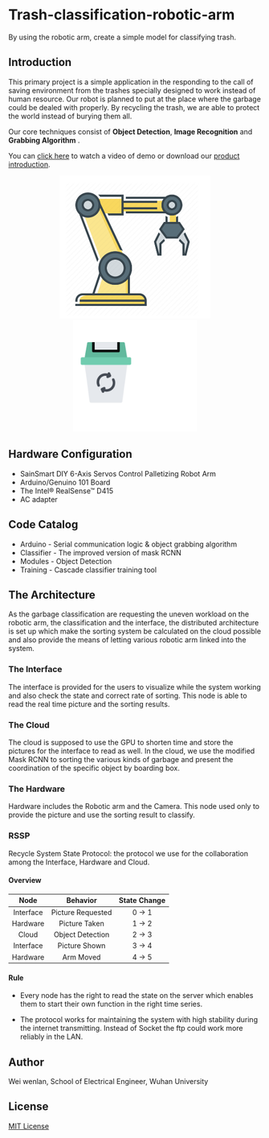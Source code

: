 # Trash-classification-robotic-arm
By using the robotic arm, create a simple model for classifying trash.

## Introduction

This primary project is a simple application in the responding to the call of saving environment from the trashes specially designed to work instead of human resource. Our robot is planned to put at the place where the garbage could be dealed with properly. By recycling the trash, we are able to protect the world instead of burying them all.

Our core techniques consist of **Object Detection**, **Image Recognition** and **Grabbing Algorithm** .

You can [click here]() to watch a video of demo or download our [product introduction]().

<p align="center">
<img width="300" src="Support/arm.png" hspace="50px" />
<img width="247" src="Support/trashcan.png" hspace="50px" />
</p>

## Hardware Configuration

* SainSmart DIY 6-Axis Servos Control Palletizing Robot Arm
* Arduino/Genuino 101 Board
* The Intel® RealSense™ D415
* AC adapter

## Code Catalog

* Arduino - Serial communication logic & object grabbing algorithm
* Classifier - The improved version of mask RCNN
* Modules - Object Detection
* Training - Cascade classifier training tool

## The Architecture
As the garbage classification are requesting the uneven workload on the robotic arm, the classification and the interface, the distributed architecture is set up which make the sorting system be calculated on the cloud possible and also provide the means of letting various robotic arm linked into the system.

### The Interface 
The interface is provided for the users to visualize while the system working and also check the state and correct rate of sorting. This node is able to read the real time picture and the sorting results. 

### The Cloud 
The cloud is supposed to use the GPU to shorten time and store the pictures for the interface to read as well. In the cloud, we use the modified Mask RCNN to sorting the various kinds of garbage and present the coordination of the specific object by boarding box. 

### The Hardware 
Hardware includes the Robotic arm and the Camera. This node used only to provide the picture and use the sorting result to classify.

### RSSP

Recycle System State Protocol: the protocol we use for the collaboration among the Interface, Hardware and Cloud. 

#### Overview
|   Node    |     Behavior      | State Change |
| :-------: | :---------------: | :----------: |
| Interface | Picture Requested | 0 &#8594; 1  |
| Hardware  |   Picture Taken   | 1 &#8594; 2  |
|   Cloud   | Object Detection  | 2 &#8594; 3  |
| Interface |   Picture Shown   | 3 &#8594; 4  |
| Hardware  |     Arm Moved     | 4 &#8594; 5  |

#### Rule
- Every node has the right to read the state on the server which enables them to start their own function in the right time series.

- The protocol works for maintaining the system with high stability during the internet transmitting. Instead of Socket the ftp could work more reliably in the LAN.


 

## Author

Wei wenlan, School of Electrical Engineer, Wuhan University

## License

[MIT License](LICENSE)

